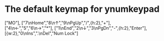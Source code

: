 # The default keymap for ynumkeypad
["MO"],
["7\nHome","8\n↑","9\nPgUp","/",{h:2},"+"],
["4\n←","5","6\n→","*"],
["1\nEnd","2\n↓","3\nPgDn","-",{h:2},"Enter"],
[{w:2},"0\nIns",".\nDel","Num Lock"]
